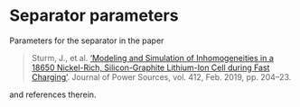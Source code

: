 # Separator parameters

Parameters for the separator in the paper

> Sturm, J., et al. [‘Modeling and Simulation of Inhomogeneities in a 18650 Nickel-Rich, Silicon-Graphite Lithium-Ion Cell during Fast Charging’](https://doi.org/10.1016/j.jpowsour.2018.11.043.). Journal of Power Sources, vol. 412, Feb. 2019, pp. 204–23. 

and references therein.
